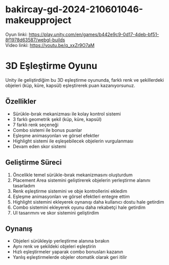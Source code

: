 # bakircay-gd-2024-210601046-makeupproject
Oyun linki: https://play.unity.com/en/games/b442e9c9-0d17-4deb-bf51-8f1978d63587/webgl-builds                                                                                                                             
Video linki: https://youtu.be/q_xxZr9O7aM

# 3D Eşleştirme Oyunu

Unity ile geliştirdiğim bu 3D eşleştirme oyununda, farklı renk ve şekillerdeki objeleri (küp, küre, kapsül) eşleştirerek puan kazanıyorsunuz.

## Özellikler

- Sürükle-bırak mekanizması ile kolay kontrol sistemi
- 3 farklı geometrik şekil (küp, küre, kapsül)
- 7 farklı renk seçeneği
- Combo sistemi ile bonus puanlar
- Eşleşme animasyonları ve görsel efektler
- Highlight sistemi ile eşleşebilecek objelerin vurgulanması
- Devam eden skor sistemi

## Geliştirme Süreci

1. Öncelikle temel sürükle-bırak mekanizmasını oluşturdum
2. Placement Area sistemini geliştirerek objelerin yerleştirme alanını tasarladım
3. Renk eşleştirme sistemini ve obje kontrollerini ekledim
4. Eşleşme animasyonları ve görsel efektleri entegre ettim
5. Highlight sistemini ekleyerek oynanışı daha kullanıcı dostu hale getirdim
6. Combo sistemini ekleyerek oyunu daha rekabetçi hale getirdim
7. UI tasarımını ve skor sistemini geliştirdim

## Oynanış

- Objeleri sürükleyip yerleştirme alanına bırakın
- Aynı renk ve şekildeki objeleri eşleştirin
- Hızlı eşleştirmeler yaparak combo bonusları kazanın
- Yanlış eşleştirmelerde objeler otomatik olarak geri itilir
